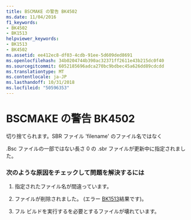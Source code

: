 ```yaml
---
title: BSCMAKE の警告 BK4502
ms.date: 11/04/2016
f1_keywords:
- BK4502
- BK1513
helpviewer_keywords:
- BK1513
- BK4502
ms.assetid: ee412ec8-df03-4cdb-91ee-5d609ded8691
ms.openlocfilehash: 34b0204744b390ac32371ff2611e43b215dc0f40
ms.sourcegitcommit: 6052185696adca270bc9bdbec45a626dd89cdcdd
ms.translationtype: MT
ms.contentlocale: ja-JP
ms.lasthandoff: 10/31/2018
ms.locfileid: "50596353"
---
```

# <a name="bscmake-warning-bk4502"></a>BSCMAKE の警告 BK4502

切り捨てられます。SBR ファイル 'filename' のファイル名ではなく

.Bsc ファイルの一部ではない長さ 0 の .sbr ファイルが更新中に指定されました。

### <a name="to-fix-by-checking-the-following-possible-causes"></a>次のような原因をチェックして問題を解決するには

1. 指定されたファイル名が間違っています。

1. ファイルが削除されました。 (エラー [BK1513](../../error-messages/tool-errors/bscmake-error-bk1513.md)結果です)。

1. フル ビルドを実行するを必要とするファイルが壊れています。